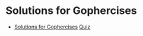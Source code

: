 # Solutions for Gophercises

<!--toc:start-->
- [Solutions for Gophercises](#solutions-for-gophercises)
[Quiz](/quiz/README.md)<!--toc:end-->
